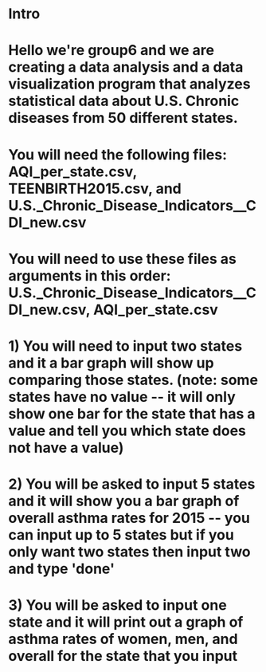 # Intro
# Hello we're group6 and we are creating a data analysis and a data visualization program that analyzes statistical data about U.S. Chronic diseases from 50 different states.

# You will need the following files: AQI_per_state.csv, TEENBIRTH2015.csv, and U.S._Chronic_Disease_Indicators__CDI_new.csv
# You will need to use these files as arguments in this order: U.S._Chronic_Disease_Indicators__CDI_new.csv,  AQI_per_state.csv

# 1) You will need to input two states and it a bar graph will show up comparing those states. (note: some states have no value -- it will only show one bar for the state that has a value and tell you which state does not have a value)

# 2) You will be asked to input 5 states and it will show you a bar graph of overall asthma rates for 2015 -- you can input up to 5 states but if you only want two states then input two and type 'done'

# 3) You will be asked to input one state and it will print out a graph of asthma rates of women, men, and overall for the state that you input


